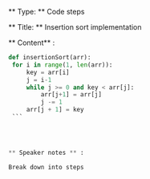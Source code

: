 
** Type: **  Code steps

** Title: ** Insertion
sort implementation

** Content** :


   ```python
def insertionSort(arr): 
    for i in range(1, len(arr)): 
        key = arr[i] 
        j = i-1
        while j >= 0 and key < arr[j]:
        	arr[j+1] = arr[j]
        	j -= 1
        arr[j + 1] = key
    ```




** Speaker notes ** : 

Break down into steps 


